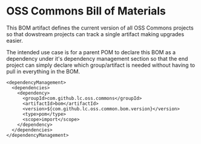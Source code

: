 OSS Commons Bill of Materials
==
This BOM artifact defines the current version of all OSS Commons projects so that dowstream projects can track a single artifact making upgrades easier.

The intended use case is for a parent POM to declare this BOM as a dependency under it's dependency management section so that the end project can simply declare which group/artifact is needed without having to pull in everything in the BOM.

```
<dependencyManagement>
  <dependencies>
    <dependency>
      <groupId>com.github.lc.oss.commons</groupId>
      <artifactId>bom</artifactId>
      <version>${com.github.lc.oss.common.bom.version}</version>
      <type>pom</type>
      <scope>import</scope>
    </dependency>
  </dependencies>
</dependencyManagement>
```